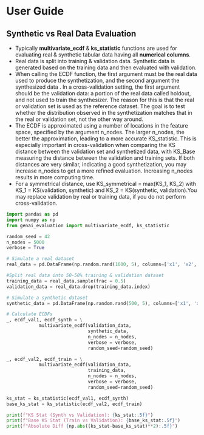 # User Guide

## Synthetic vs Real Data Evaluation
- Typically **multivariate_ecdf** & **ks_statistic** functions are used for evaluating real & synthetic tabular data having all **numerical columns**.
- Real data is split into training & validation data. Synthetic data is generated based on the training data and then evaluated with validation.
- When calling the ECDF function, the first argument must be the real data used to produce the synthetization, and the second argument the synthesized data . In a cross-validation setting, the first argument should be the validation data: a portion of the real data called holdout, and not used to train the synthesizer. The reason for this is that the real or validation set is used as the reference dataset. The goal is to test whether the distribution observed in the synthetization matches that in the real or validation set, not the other way around.
- The ECDF is approximated using a number of locations in the feature space, specified by the argument n_nodes. The larger n_nodes, the better the approximation, leading to a more accurate KS_statistic. This is especially important in cross-validation when comparing the KS distance between the validation set and synthetized data, with KS_Base measuring the distance between the validation and training sets. If both distances are very similar, indicating a good synthetization, you may increase n_nodes to get a more refined evaluation. Increasing n_nodes results in more computing time.
- For a symmetrical distance, use KS_symmetrical = max(KS_1, KS_2) with KS_1 = KS(validation, synthetic) and KS_2 = KS(synthetic, validation).You may replace validation by real or training data, if you do not perform cross-validation.  

```python
import pandas as pd
import numpy as np
from genai_evaluation import multivariate_ecdf, ks_statistic

random_seed = 42
n_nodes = 5000
verbose = True

# Simulate a real dataset
real_data = pd.DataFrame(np.random.rand(1000, 5), columns=['x1', 'x2', 'x3', 'x4', 'x5'])

#Split real data into 50-50% training & validation dataset
training_data = real_data.sample(frac = 0.5)
validation_data = real_data.drop(training_data.index)

# Simulate a synthetic dataset
synthetic_data = pd.DataFrame(np.random.rand(500, 5), columns=['x1', 'x2', 'x3', 'x4', 'x5'])

# Calculate ECDFs 
_, ecdf_val1, ecdf_synth = \
            multivariate_ecdf(validation_data, 
                              synthetic_data, 
                              n_nodes = n_nodes,
                              verbose = verbose,
                              random_seed=random_seed)

_, ecdf_val2, ecdf_train = \
            multivariate_ecdf(validation_data, 
                              training_data, 
                              n_nodes = n_nodes,
                              verbose = verbose,
                              random_seed=random_seed)

ks_stat = ks_statistic(ecdf_val1, ecdf_synth)
base_ks_stat = ks_statistic(ecdf_val2, ecdf_train)                              

print(f"KS Stat (Synth vs Validation): {ks_stat:.5f}")
print(f"Base KS Stat (Train vs Validation): {base_ks_stat:.5f}")
print(f"Absolute Diff {np.abs((ks_stat-base_ks_stat)**2):.5f}")
```

